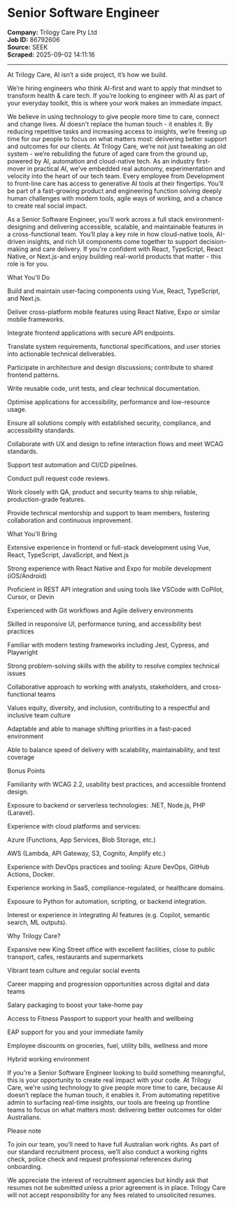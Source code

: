 # Senior Software Engineer

**Company:** Trilogy Care Pty Ltd  
**Job ID:** 86792606  
**Source:** SEEK  
**Scraped:** 2025-09-02 14:11:16

---

At Trilogy Care, AI isn’t a side project, it’s how we build.

We’re hiring engineers who think AI-first and want to apply that mindset to transform health & care tech. If you’re looking to engineer with AI as part of your everyday toolkit, this is where your work makes an immediate impact.

We believe in using technology to give people more time to care, connect and change lives.  AI doesn't replace the human touch - it enables it. By reducing repetitive tasks and increasing access to insights, we’re freeing up time for our people to focus on what matters most: delivering better support and outcomes for our clients. At Trilogy Care, we’re not just tweaking an old system - we’re rebuilding the future of aged care from the ground up, powered by AI, automation and cloud-native tech. As an industry first-mover in practical AI, we’ve embedded real autonomy, experimentation and velocity into the heart of our tech team. Every employee from Development to front-line care has access to generative AI tools at their fingertips. You’ll be part of a fast-growing product and engineering function solving deeply human challenges with modern tools, agile ways of working, and a chance to create real social impact.

As a Senior Software Engineer, you’ll work across a full stack environment-designing and delivering accessible, scalable, and maintainable features in a cross-functional team. You’ll play a key role in how cloud-native tools, AI-driven insights, and rich UI components come together to support decision-making and care delivery. If you're confident with React, TypeScript, React Native, or Next.js-and enjoy building real-world products that matter - this role is for you.

What You'll Do

Build and maintain user-facing components using Vue, React, TypeScript, and Next.js.

Deliver cross-platform mobile features using React Native, Expo or similar mobile frameworks.

Integrate frontend applications with secure API endpoints.

Translate system requirements, functional specifications, and user stories into actionable technical deliverables.

Participate in architecture and design discussions; contribute to shared frontend patterns.

Write reusable code, unit tests, and clear technical documentation.

Optimise applications for accessibility, performance and low-resource usage.

Ensure all solutions comply with established security, compliance, and accessibility standards.

Collaborate with UX and design to refine interaction flows and meet WCAG standards.

Support test automation and CI/CD pipelines.

Conduct pull request code reviews.

Work closely with QA, product and security teams to ship reliable, production-grade features.

Provide technical mentorship and support to team members, fostering collaboration and continuous improvement.

What You'll Bring

Extensive experience in frontend or full-stack development using Vue, React, TypeScript, JavaScript, and Next.js

Strong experience with React Native and Expo for mobile development (iOS/Android)

Proficient in REST API integration and using tools like VSCode with CoPilot, Cursor, or Devin

Experienced with Git workflows and Agile delivery environments

Skilled in responsive UI, performance tuning, and accessibility best practices

Familiar with modern testing frameworks including Jest, Cypress, and Playwright

Strong problem-solving skills with the ability to resolve complex technical issues

Collaborative approach to working with analysts, stakeholders, and cross-functional teams

Values equity, diversity, and inclusion, contributing to a respectful and inclusive team culture

Adaptable and able to manage shifting priorities in a fast-paced environment

Able to balance speed of delivery with scalability, maintainability, and test coverage

Bonus Points

Familiarity with WCAG 2.2, usability best practices, and accessible frontend design.

Exposure to backend or serverless technologies: .NET, Node.js, PHP (Laravel).

Experience with cloud platforms and services:

Azure (Functions, App Services, Blob Storage, etc.)

AWS (Lambda, API Gateway, S3, Cognito, Amplify etc.)

Experience with DevOps practices and tooling: Azure DevOps, GitHub Actions, Docker.

Experience working in SaaS, compliance-regulated, or healthcare domains.

Exposure to Python for automation, scripting, or backend integration.

Interest or experience in integrating AI features (e.g. Copilot, semantic search, ML outputs).

Why Trilogy Care?

Expansive new King Street office with excellent facilities, close to public transport, cafes, restaurants and supermarkets

Vibrant team culture and regular social events

Career mapping and progression opportunities across digital and data teams

Salary packaging to boost your take-home pay

Access to Fitness Passport to support your health and wellbeing

EAP support for you and your immediate family

Employee discounts on groceries, fuel, utility bills, wellness and more

Hybrid working environment

If you're a Senior Software Engineer looking to build something meaningful, this is your opportunity to create real impact with your code. At Trilogy Care, we're using technology to give people more time to care, because AI doesn’t replace the human touch, it enables it. From automating repetitive admin to surfacing real-time insights, our tools are freeing up frontline teams to focus on what matters most: delivering better outcomes for older Australians.

Please note

To join our team, you’ll need to have full Australian work rights. As part of our standard recruitment process, we’ll also conduct a working rights check, police check and request professional references during onboarding.

We appreciate the interest of recruitment agencies but kindly ask that resumes not be submitted unless a prior agreement is in place. Trilogy Care will not accept responsibility for any fees related to unsolicited resumes.
